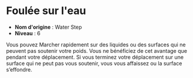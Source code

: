 # Foulée sur l'eau

 * **Nom d'origine** : Water Step
 * **Niveau** : 6


<p>Vous pouvez Marcher rapidement sur des liquides ou des surfaces qui ne peuvent pas soutenir votre poids. Vous ne bénéficiez de cet avantage que pendant votre déplacement. Si vous terminez votre déplacement sur une surface qui ne peut pas vous soutenir, vous vous affaissez ou la surface s’effondre.</p>